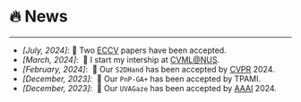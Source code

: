 # 🔥 News
-----
- *[July, 2024]*:  🎉 Two [ECCV](https://eccv2024.ecva.net/) papers have been accepted.
- *[March, 2024]*: &nbsp;🎉 I start my intership at [CVML@NUS](https://cvml.comp.nus.edu.sg/).
- *[February, 2024]*: &nbsp;🎉 Our `S2DHand` has been accepted by [CVPR](https://cvpr2024.thecvf.com/) 2024.
- *[December, 2023]*: &nbsp;🎉 Our `PnP-GA+` has been accepted by TPAMI.
- *[December, 2023]*: &nbsp;🎉 Our `UVAGaze` has been accepted by [AAAI](https://aaai.org/aaai-conference/) 2024.
